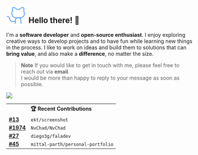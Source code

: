 <!-- icon from https://phosphoricons.com/ -->
<img width="60" height="55" align="left" src=".github/github-logo-thin.svg" />

## Hello there! 👋

I'm a **software developer** and **open-source enthusiast**. I enjoy exploring creative ways to develop projects and to have fun while learning new things in the process. I like to work on ideas and build them to solutions that can **bring value**, and also make a **difference**, no matter the size.

> **Note** If you would like to get in touch with me, please feel free to reach out via **email**.<br>I would be more than happy to reply to your message as soon as possible.

<picture >
  <source
    srcset="https://github-readme-stats.vercel.app/api?username=mateusabelli&count_private=true&theme=github_dark_dimmed"
    media="(prefers-color-scheme: dark)"
  />
  <source
    srcset="https://github-readme-stats.vercel.app/api?username=mateusabelli&count_private=true"
    media="(prefers-color-scheme: light), (prefers-color-scheme: no-preference)"
  />
  <img align="left" src="https://github-readme-stats.vercel.app/api?username=mateusabelli&count_private=true" />
</picture>

<table align="left" width="100%">
  <th colspan="2">🏆 Recent Contributions</th>
  <tr>
    <!-- 17/05/2023-->
    <td><b><a href="https://github.com/ekqt/screenshot/issues/13">#13</a></b></td>
    <td><code>ekt/screenshot</code></td>
  </tr>
  <tr>
    <!-- 29/04/2023-->
    <td><b><a href="https://github.com/NvChad/NvChad/pull/1974">#1974</a></b></td>
    <td><code>NvChad/NvChad</code></td>
  </tr>
  <tr>
    <!-- 28/02/2023-->
    <td><b><a href="https://github.com/diego3g/faladev/pull/27">#27</a></b></td>
    <td><code>diego3g/faladev</code></td>
  </tr>
  <tr>
    <!-- 28/02/2023-->
    <td><b><a href="https://github.com/mittal-parth/personal-portfolio/pull/45">#45</a></b></td>
    <td><code>mittal-parth/personal-portfolio</code></td>
  </tr>
</table>